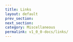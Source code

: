 ```yaml
---
title: Links
layout: default
prev_section:
next_section:
category: Miscellaneous
permalink: v1_0_0-docs/links/
---
```

